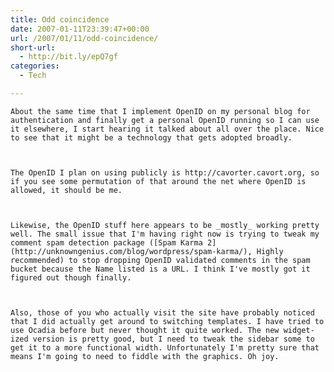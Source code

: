 ```yaml
---
title: Odd coincidence
date: 2007-01-11T23:39:47+00:00
url: /2007/01/11/odd-coincidence/
short-url:
  - http://bit.ly/epQ7gf
categories:
  - Tech

---
```

<div class='microid-mailto+http:sha1:f15322b7f809b8d7de3ff2ad6d584d3137149d67'>
  
    About the same time that I implement OpenID on my personal blog for authentication and finally get a personal OpenID running so I can use it elsewhere, I start hearing it talked about all over the place. Nice to see that it might be a technology that gets adopted broadly.
  
  
  
    The OpenID I plan on using publicly is http://cavorter.cavort.org, so if you see some permutation of that around the net where OpenID is allowed, it should be me.
  
  
  
    Likewise, the OpenID stuff here appears to be _mostly_ working pretty well. The small issue that I'm having right now is trying to tweak my comment spam detection package ([Spam Karma 2](http://unknowngenius.com/blog/wordpress/spam-karma/), Highly recommended) to stop dropping OpenID validated comments in the spam bucket because the Name listed is a URL. I think I've mostly got it figured out though finally.
  
  
  
    Also, those of you who actually visit the site have probably noticed that I did actually get around to switching templates. I have tried to use Ocadia before but never thought it quite worked. The new widget-ized version is pretty good, but I need to tweak the sidebar some to get it to a more functional width. Unfortunately I'm pretty sure that means I'm going to need to fiddle with the graphics. Oh joy.
  
